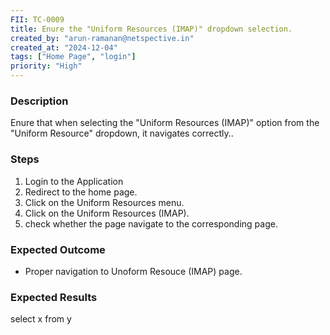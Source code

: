 ```yaml
---
FII: TC-0009
title: Enure the "Uniform Resources (IMAP)" dropdown selection.
created_by: "arun-ramanan@netspective.in"
created_at: "2024-12-04"
tags: ["Home Page", "login"]
priority: "High"
---
```

### Description
Enure that when selecting the "Uniform Resources (IMAP)" option from the "Uniform Resource" dropdown, it navigates correctly..

### Steps

1. Login to the Application
2. Redirect to the home page.
3. Click on the Uniform Resources menu.                                          
4. Click on the Uniform Resources (IMAP).                
5. check whether the page navigate to the corresponding page.

### Expected Outcome

- Proper navigation to Unoform Resouce (IMAP) page.

### Expected Results
<query-result>select x from y</query-result>